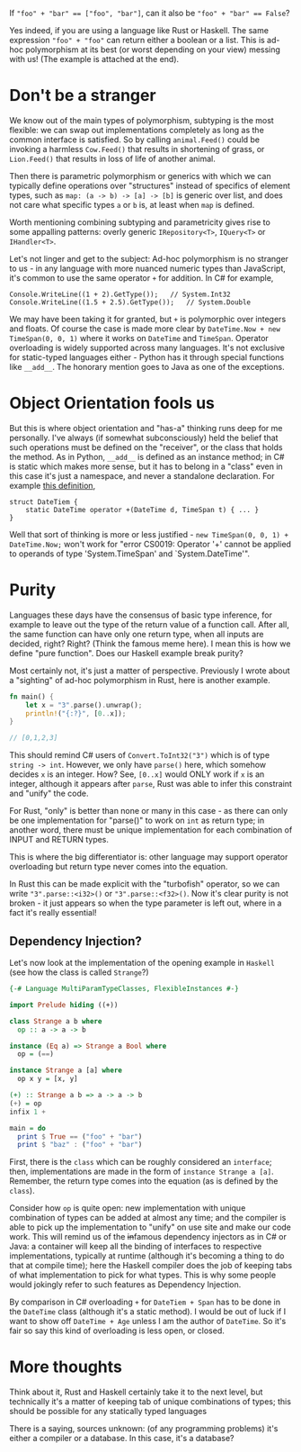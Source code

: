 If `"foo" + "bar" == ["foo", "bar"]`, can it also be `"foo" + "bar" == False`? 

Yes indeed, if you are using a language like Rust or Haskell. The same expression ``"foo" + "foo"`` can return either a boolean or a list. This is ad-hoc polymorphism at its best (or worst depending on your view) messing with us!
(The example is attached at the end).

# Don't be a stranger

We know out of the main types of polymorphism, subtyping is the most flexible: we can swap out implementations completely as long as the common interface is satisfied. So by calling `animal.Feed()` could be invoking a harmless `Cow.Feed()` that results in shortening of grass, or `Lion.Feed()` that results in loss of life of another animal. 

Then there is parametric polymorphism or generics with which we can typically define operations over "structures" instead of specifics of element types, such as `map: (a -> b) -> [a] -> [b]` is generic over list, and does not care what specific types `a` or `b` is, at least when `map` is defined.

Worth mentioning combining subtyping and parametricity gives rise to some appalling patterns: overly generic `IRepository<T>`, `IQuery<T>` or `IHandler<T>`.

Let's not linger and get to the subject: Ad-hoc polymorphism is no stranger to us - in any language with more nuanced numeric types than JavaScript, it's common to use the same operator `+` for addition. In C# for example,

```CSharp
Console.WriteLine((1 + 2).GetType());   // System.Int32
Console.WriteLine((1.5 + 2.5).GetType());   // System.Double
```

We may have been taking it for granted, but `+` is polymorphic over integers and floats. Of course the case is made more clear by `DateTime.Now + new TimeSpan(0, 0, 1)` where it works on `DateTime` and `TimeSpan`. Operator overloading is widely supported across many languages. It's not exclusive for static-typed languages either - Python has it through special functions like `__add__`. The honorary mention goes to Java as one of the exceptions.

# Object Orientation fools us

But this is where object orientation and "has-a" thinking runs deep for me personally. I've always (if somewhat subconsciously) held the belief that such operations must be defined on the "receiver", or the class that holds the method. As in Python, `__add__` is defined as an instance method; in C# is static which makes more sense, but it has to belong in a "class" even in this case it's just a namespace, and never a standalone declaration. For example [this definition](https://github.com/microsoft/referencesource/blob/5697c29004a34d80acdaf5742d7e699022c64ecd/mscorlib/system/datetime.cs#L1485),

```CSharp
struct DateTiem {
    static DateTime operator +(DateTime d, TimeSpan t) { ... }
}
```

Well that sort of thinking is more or less justified - `new TimeSpan(0, 0, 1) + DateTime.Now;` won't work for "error CS0019: Operator '+' cannot be applied to operands of type 'System.TimeSpan' and `System.DateTime'".

# Purity

Languages these days have the consensus of basic type inference, for example to leave out the type of the return value of a function call. After all, the same function can have only one return type, when all inputs are decided, right? Right? (Think the famous meme here). I mean this is how we define "pure function". Does our Haskell example break purity?  

Most certainly not, it's just a matter of perspective. Previously I wrote about a "sighting" of ad-hoc polymorphism in Rust, here is another example.

```Rust
fn main() {
    let x = "3".parse().unwrap();
    println!("{:?}", [0..x]);    
}

// [0,1,2,3]
```

This should remind C# users of `Convert.ToInt32("3")` which is of type `string -> int`. However, we only have `parse()` here, which somehow decides `x` is an integer. How? See, `[0..x]` would ONLY work if `x` is an integer, although it appears after `parse`, Rust was able to infer this constraint and "unify" the code. 

For Rust, "only" is better than none or many in this case - as there can only be one implementation for "parse()" to work on `int` as return type; in another word, there must be unique implementation for each combination of INPUT and RETURN types.

This is where the big differentiator is: other language may support operator overloading but return type never comes into the equation.

In Rust this can be made explicit with the "turbofish" operator, so we can write `"3".parse::<i32>()` or `"3".parse::<f32>()`. Now it's clear purity is not broken - it just appears so when the type parameter is left out, where in a fact it's really essential!

## Dependency Injection?

Let's now look at the implementation of the opening example in `Haskell` (see how the class is called `Strange`?)

```Haskell
{-# Language MultiParamTypeClasses, FlexibleInstances #-}

import Prelude hiding ((+))

class Strange a b where
  op :: a -> a -> b

instance (Eq a) => Strange a Bool where
  op = (==)

instance Strange a [a] where
  op x y = [x, y]

(+) :: Strange a b => a -> a -> b
(+) = op
infix 1 +

main = do
  print $ True == ("foo" + "bar")
  print $ "baz" : ("foo" + "bar")
```

First, there is the `class` which can be roughly considered an `interface`; then, implementations are made in the form of `instance Strange a [a]`. Remember, the return type comes into the equation (as is defined by the `class`).

Consider how `op` is quite open: new implementation with unique combination of types can be added at almost any time; and the compiler is able to pick up the implementation to "unify" on use site and make our code work. This will remind us of the ~~in~~famous dependency injectors as in C# or Java: a container will keep all the binding of interfaces to respective implementations, typically at runtime (although it's becoming a thing to do that at compile time); here the Haskell compiler does the job of keeping tabs of what implementation to pick for what types. This is why some people would jokingly refer to such features as Dependency Injection.

By comparison in C# overloading `+` for `DateTiem + Span` has to be done in the `DateTime` class (although it's a static method). I would be out of luck if I want to show off `DateTime + Age` unless I am the author of `DateTime`. So it's fair so say this kind of overloading is less open, or closed.

# More thoughts

Think about it, Rust and Haskell certainly take it to the next level, but technically it's a matter of keeping tab of unique combinations of types; this should be possible for any statically typed languages

There is a saying, sources unknown: (of any programming problems) it's either a compiler or a database. In this case, it's a database?